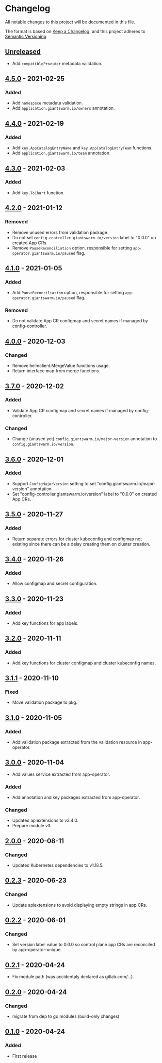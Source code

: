 # Changelog

All notable changes to this project will be documented in this file.

The format is based on [Keep a Changelog](https://keepachangelog.com/en/1.0.0/),
and this project adheres to [Semantic Versioning](https://semver.org/spec/v2.0.0.html).

## [Unreleased]

- Add `compatibleProvider` metadata validation.

## [4.5.0] - 2021-02-25

### Added

- Add `namespace` metadata validation.
- Add `application.giantswarm.io/owners` annotation.

## [4.4.0] - 2021-02-19

### Added

- Add `key.AppCatalogEntryName` and `key.AppCatalogEntryTeam` functions.
- Add `application.giantswarm.io/team` annotation.

## [4.3.0] - 2021-02-03

### Added

- Add `key.ToChart` function.

## [4.2.0] - 2021-01-12

### Removed

- Remove unused errors from validation package.
- Do not set `config-controller.giantswarm.io/version` label to "0.0.0" on created App CRs.
- Remove `PauseReconciliation` option, responsible for setting `app-operator.giantswarm.io/paused` flag.

## [4.1.0] - 2021-01-05

### Added

- Add `PauseReconciliation` option, responsible for setting `app-operator.giantswarm.io/paused` flag.

### Removed

- Do not validate App CR configmap and secret names if managed by config-controller.

## [4.0.0] - 2020-12-03

### Changed

- Remove helmclient.MergeValue functions usage.
- Return interface map from merge functions.

## [3.7.0] - 2020-12-02

### Added

- Validate App CR configmap and secret names if managed by config-controller.

### Changed

- Change (unused yet) `config.giantswarm.io/major-version` annotation to `config.giantswarm.io/version`.

## [3.6.0] - 2020-12-01

### Added

- Support `ConfigMajorVersion` setting to set
  "config.giantswarm.io/major-version" annotation.
- Set "config-controller.giantswarm.io/version" label to "0.0.0" on created App
  CRs.

## [3.5.0] - 2020-11-27

### Added

- Return separate errors for cluster kubeconfig and configmap not existing
since there can be a delay creating them on cluster creation.

## [3.4.0] - 2020-11-26

### Added

- Allow configmap and secret configuration.

## [3.3.0] - 2020-11-23

### Added

- Add key functions for app labels.

## [3.2.0] - 2020-11-11

### Added

- Add key functions for cluster configmap and cluster kubeconfig names.

## [3.1.1] - 2020-11-10

### Fixed

- Move validation package to pkg.

## [3.1.0] - 2020-11-05

### Added

- Add validation package extracted from the validation resource in app-operator.

## [3.0.0] - 2020-11-04

- Add values service extracted from app-operator.

### Added

- Add annotation and key packages extracted from app-operator.

### Changed

- Updated apiextensions to v3.4.0.
- Prepare module v3.

## [2.0.0] - 2020-08-11

### Changed

- Updated Kubernetes dependencies to v1.18.5.

## [0.2.3] - 2020-06-23

### Changed

- Update apiextensions to avoid displaying empty strings in app CRs.

## [0.2.2] - 2020-06-01

### Changed

- Set version label value to 0.0.0 so control plane app CRs are reconciled by
  app-operator-unique.

## [0.2.1] - 2020-04-24

- Fix module path (was accidentaly declared as gitlab.com/...).

## [0.2.0] - 2020-04-24

### Changed

- migrate from dep to go modules (build-only changes)

## [0.1.0] - 2020-04-24

### Added

- First release

[Unreleased]: https://github.com/giantswarm/app/compare/v4.5.0...HEAD
[4.5.0]: https://github.com/giantswarm/app/compare/v4.4.0...v4.5.0
[4.4.0]: https://github.com/giantswarm/app/compare/v4.3.0...v4.4.0
[4.3.0]: https://github.com/giantswarm/app/compare/v4.2.0...v4.3.0
[4.2.0]: https://github.com/giantswarm/app/compare/v4.1.0...v4.2.0
[4.1.0]: https://github.com/giantswarm/app/compare/v4.0.0...v4.1.0
[4.0.0]: https://github.com/giantswarm/app/compare/v3.7.0...v4.0.0
[3.7.0]: https://github.com/giantswarm/app/compare/v3.5.0...v3.7.0
[3.6.0]: https://github.com/giantswarm/app/compare/v3.5.0...v3.6.0
[3.5.0]: https://github.com/giantswarm/app/compare/v3.4.0...v3.5.0
[3.4.0]: https://github.com/giantswarm/app/compare/v3.3.0...v3.4.0
[3.3.0]: https://github.com/giantswarm/app/compare/v3.2.0...v3.3.0
[3.2.0]: https://github.com/giantswarm/app/compare/v3.1.1...v3.2.0
[3.1.1]: https://github.com/giantswarm/app/compare/v3.1.0...v3.1.1
[3.1.0]: https://github.com/giantswarm/app/compare/v3.0.0...v3.1.0
[3.0.0]: https://github.com/giantswarm/app/compare/v2.0.0...v3.0.0
[2.0.0]: https://github.com/giantswarm/app/compare/v0.2.3...v2.0.0
[0.2.3]: https://github.com/giantswarm/app/compare/v0.2.2...v0.2.3
[0.2.2]: https://github.com/giantswarm/app/compare/v0.2.1...v0.2.2
[0.2.1]: https://github.com/giantswarm/app/compare/v0.2.0...v0.2.1
[0.2.0]: https://github.com/giantswarm/app/compare/v0.1.0...v0.2.0
[0.1.0]: https://github.com/giantswarm/app/releases/tag/v0.1.0
